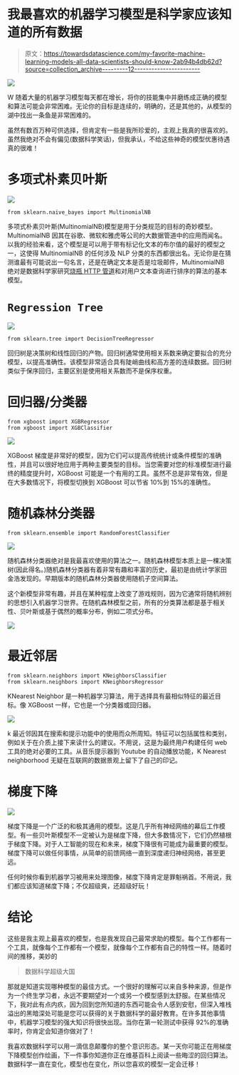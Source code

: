 # 我最喜欢的机器学习模型是科学家应该知道的所有数据

> 原文：<https://towardsdatascience.com/my-favorite-machine-learning-models-all-data-scientists-should-know-2ab94b4db62d?source=collection_archive---------12----------------------->

![](img/9f729e75279f7b19e66ab1e56099a566.png)

W 随着大量的机器学习模型每天都在增长，将你的技能集中并磨练成正确的模型和算法可能会非常困难。无论你的目标是连续的，明确的，还是其他的，从模型的湖中找出一条鱼是非常困难的。

虽然有数百万种可供选择，但肯定有一些是我所珍爱的，主观上我真的很喜欢的。虽然我绝对不会有偏见(数据科学笑话)，但我承认，不给这些神奇的模型优惠待遇真的很难！

# 多项式朴素贝叶斯

![](img/0dee8fb6c0d5c7c1f4e5fe09e87401cb.png)

```
from sklearn.naive_bayes import MultinomialNB
```

多项式朴素贝叶斯(MultinomialNB)模型是用于分类规范的目标的奇妙模型。MultinomialNB 因其在谷歌、微软和雅虎等公司的大数据管道中的应用而闻名。以我的经验来看，这个模型是可以用于带有标记化文本的布尔值的最好的模型之一，这使得 MultinomialNB 的任何涉及 NLP 分类的东西都很出名。无论你是在猜测谁最有可能说出一句名言，还是在确定文本是否是垃圾邮件，MultinomialNB 绝对是数据科学家研究[烧瓶 HTTP 管道](/constructing-http-data-pipelines-with-flask-27fba04fbeed)和对用户文本查询进行排序的算法的基本模型。

# `Regression Tree`

![](img/e56b34a43ca1def50fbf5bb0754d4c87.png)

```
from sklearn.tree import DecisionTreeRegressor
```

回归树是决策树和线性回归的产物。回归树通常使用相关系数来确定要拟合的充分模型，以提高准确性。该模型非常适合具有陡峭曲线和高方差的连续数据。回归树类似于保序回归，主要区别是使用相关系数而不是保序权重。

# 回归器/分类器

```
from xgboost import XGBRegressor
from xgboost import XGBClassifier
```

![](img/b7336ec71c0a2344f0bff43b5795c7c0.png)

XGBoost 梯度是非常好的模型，因为它们可以提高传统统计或条件模型的准确性，并且可以很好地应用于两种主要类型的目标。当您需要对您的标准模型进行最终的精度提升时，XGBoost 可能是一个有用的工具。虽然不总是非常有效，但是在大多数情况下，将模型切换到 XGBoost 可以节省 10%到 15%的准确性。

# 随机森林分类器

```
from sklearn.ensemble import RandomForestClassifier
```

![](img/2b9d827abfd5791365011682966eefb4.png)

随机森林分类器绝对是我最喜欢使用的算法之一。随机森林模型本质上是一棵决策树(因此得名。)随机森林分类器有着非常有趣和丰富的历史，最初是由统计学家田金浩发现的。早期版本的随机森林分类器使用随机子空间算法。

这个新模型非常有趣，并且在某种程度上改变了游戏规则，因为它通常将随机辨别的思想引入机器学习世界。在随机森林模型之前，所有的分类算法都是基于相关性、贝叶斯或基于偶然的概率分布，例如二项式分布。

![](img/d2924aaaafaeb480da84b6e784e9f816.png)

# 最近邻居

```
from sklearn.neighbors import KNeighborsClassifier
from sklearn.neighbors import KNeighborsRegressor
```

KNearest Neighbor 是一种机器学习算法，用于选择具有最相似特征的最近目标。像 XGBoost 一样，它也是一个分类器或回归器。

![](img/3a8b20c83d643438684d10061e526dfa.png)

k 最近邻因其在搜索和提示功能中的使用而众所周知。特征可以包括属性和类别，例如关于在介质上接下来读什么的建议。不用说，这是为最终用户构建任何 web 工具的绝对必要的工具。从音乐提示器到 Youtube 的自动播放功能，K Nearest neighborhood 无疑在互联网的数据景观上留下了自己的印记。

# 梯度下降

![](img/57431b8be72f9c2b56c49511f7c29148.png)

梯度下降是一个广泛的和极其通用的模型。这是几乎所有神经网络的幕后工作模型。有一些贝叶斯模型不一定被认为是梯度下降，但大多数情况下，它们仍然植根于梯度下降。对于人工智能的现在和未来，梯度下降很有可能成为最重要的模型。梯度下降可以做任何事情，从简单的前馈网络一直到深度递归神经网络，甚至更远。

任何时候你看到机器学习被用来处理图像，梯度下降肯定是罪魁祸首。不用说，我们都应该知道梯度下降；不仅超级爽，还超级好玩！

# 结论

这些是我主观上最喜欢的模型，也是我发现自己最常求助的模型。每个工作都有一个工具，就像每个工作都有一个模型，就像每个工作都有自己的特性一样。随着时间的推移，美妙的

> 数据科学超级大国

那就是知道实现哪种模型的最佳方式。一个很好的理解可以来自多种来源，但是作为一个终生学习者，永远不要期望对一个或另一个模型感到太舒服。在某些情况下，我对此有点内疚，因为回到您所知道的东西可能会令人感到安慰，但深入堆栈溢出的黑暗深处可能是您可以获得的关于数据科学的最好教育。在许多其他事情中，机器学习模型的强大知识将很快出现。当你在第一轮测试中获得 92%的准确率时，你肯定会知道你做对了！

我喜欢数据科学可以用一滴信息颠覆你的整个意识形态。某一天你可能正在用梯度下降模型创作绘画，下一件事你知道你正在维基百科上阅读一些晦涩的回归算法。数据科学一直在变化，模型也在变化，所以您喜欢的模型一定会迁移！